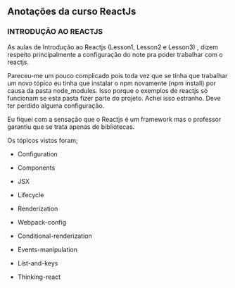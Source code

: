 ## Anotações da curso ReactJs

### INTRODUÇÃO AO REACTJS

As aulas de Introdução ao Reactjs (Lesson1, Lesson2 e Lesson3) , dizem respeito  principalmente a configuração do note pra poder trabalhar com o reactjs.

Pareceu-me um pouco complicado pois toda vez que se tinha que trabalhar um novo tópico eu tinha que instalar o npm novamente (npm install) por causa da pasta node_modules. Isso porque o exemplos de reactjs só funcionam se esta pasta fizer parte do projeto. Achei isso estranho. Deve ter perdido alguma configuração.

Eu fiquei com a sensação que o Reactjs é um framework mas o professor garantiu que se trata apenas de bibliotecas.

Os tópicos vistos foram;

- Configuration

- Components

- JSX

- Lifecycle

- Renderization

- Webpack-config

- Conditional-renderization

- Events-manipulation

- List-and-keys

- Thinking-react


